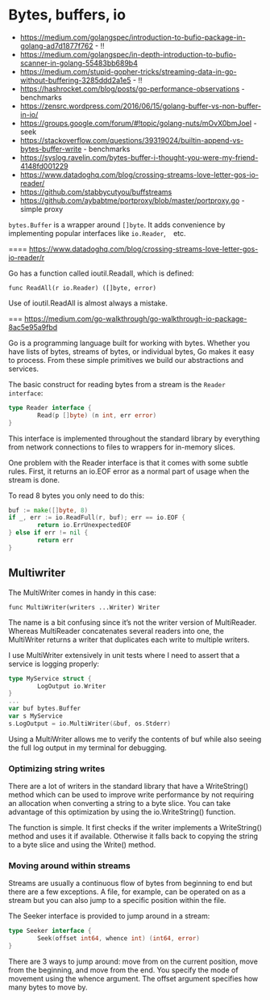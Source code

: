 # Bytes, buffers, io

* https://medium.com/golangspec/introduction-to-bufio-package-in-golang-ad7d1877f762 - !!
* https://medium.com/golangspec/in-depth-introduction-to-bufio-scanner-in-golang-55483bb689b4
* https://medium.com/stupid-gopher-tricks/streaming-data-in-go-without-buffering-3285ddd2a1e5 - !!
* https://hashrocket.com/blog/posts/go-performance-observations - benchmarks
* https://zensrc.wordpress.com/2016/06/15/golang-buffer-vs-non-buffer-in-io/
* https://groups.google.com/forum/#!topic/golang-nuts/mOvX0bmJoeI - seek
* https://stackoverflow.com/questions/39319024/builtin-append-vs-bytes-buffer-write - benchmarks
* https://syslog.ravelin.com/bytes-buffer-i-thought-you-were-my-friend-4148fd001229
* https://www.datadoghq.com/blog/crossing-streams-love-letter-gos-io-reader/
* https://github.com/stabbycutyou/buffstreams
* https://github.com/aybabtme/portproxy/blob/master/portproxy.go - simple proxy

`bytes.Buffer` is a wrapper around `[]byte`. It adds convenience by implementing popular interfaces like `io.Reader`, ` ` etc.


====
https://www.datadoghq.com/blog/crossing-streams-love-letter-gos-io-reader/r

Go has a function called ioutil.Readall, which is defined:

`func ReadAll(r io.Reader) ([]byte, error)`

Use of ioutil.ReadAll is almost always a mistake.

===
https://medium.com/go-walkthrough/go-walkthrough-io-package-8ac5e95a9fbd

Go is a programming language built for working with bytes. Whether you have lists of bytes, streams of bytes, or individual bytes, Go makes it easy to process. From these simple primitives we build our abstractions and services.

The basic construct for reading bytes from a stream is the `Reader interface`:
```go
type Reader interface {
        Read(p []byte) (n int, err error)
}
```
This interface is implemented throughout the standard library by everything from network connections to files to wrappers for in-memory slices.

One problem with the Reader interface is that it comes with some subtle rules. First, it returns an io.EOF error as a normal part of usage when the stream is done.

To read 8 bytes you only need to do this:

```go
buf := make([]byte, 8)
if _, err := io.ReadFull(r, buf); err == io.EOF {
        return io.ErrUnexpectedEOF
} else if err != nil {
        return err
}
```

## Multiwriter

The MultiWriter comes in handy in this case:

`func MultiWriter(writers ...Writer) Writer`

The name is a bit confusing since it’s not the writer version of MultiReader. Whereas MultiReader concatenates several readers into one, the MultiWriter returns a writer that duplicates each write to multiple writers.

I use MultiWriter extensively in unit tests where I need to assert that a service is logging properly:

```go
type MyService struct {
        LogOutput io.Writer
}
...
var buf bytes.Buffer
var s MyService
s.LogOutput = io.MultiWriter(&buf, os.Stderr)
```
Using a MultiWriter allows me to verify the contents of buf while also seeing the full log output in my terminal for debugging.

### Optimizing string writes
There are a lot of writers in the standard library that have a WriteString() method which can be used to improve write performance by not requiring an allocation when converting a string to a byte slice. You can take advantage of this optimization by using the io.WriteString() function.

The function is simple. It first checks if the writer implements a WriteString() method and uses it if available. Otherwise it falls back to copying the string to a byte slice and using the Write() method.

### Moving around within streams
Streams are usually a continuous flow of bytes from beginning to end but there are a few exceptions. A file, for example, can be operated on as a stream but you can also jump to a specific position within the file.

The Seeker interface is provided to jump around in a stream:
```go
type Seeker interface {
        Seek(offset int64, whence int) (int64, error)
}
```
There are 3 ways to jump around: move from on the current position, move from the beginning, and move from the end. You specify the mode of movement using the whence argument. The offset argument specifies how many bytes to move by.